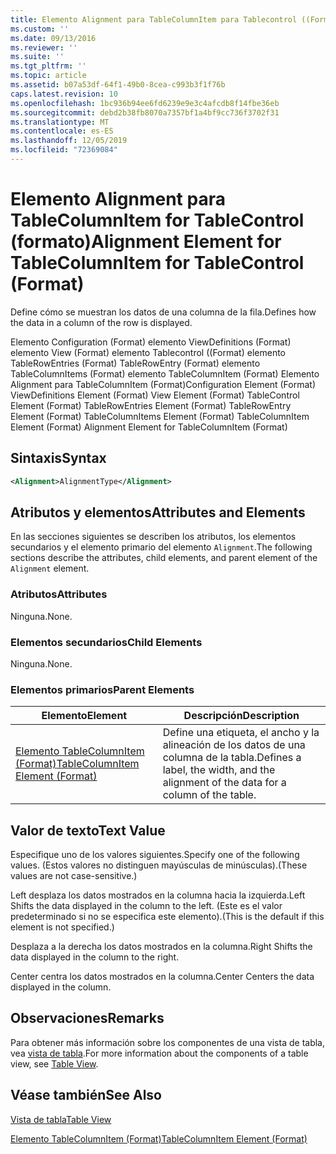 ```yaml
---
title: Elemento Alignment para TableColumnItem para Tablecontrol ((Format) | Microsoft Docs
ms.custom: ''
ms.date: 09/13/2016
ms.reviewer: ''
ms.suite: ''
ms.tgt_pltfrm: ''
ms.topic: article
ms.assetid: b07a53df-64f1-49b0-8cea-c993b3f1f76b
caps.latest.revision: 10
ms.openlocfilehash: 1bc936b94ee6fd6239e9e3c4afcdb8f14fbe36eb
ms.sourcegitcommit: debd2b38fb8070a7357bf1a4bf9cc736f3702f31
ms.translationtype: MT
ms.contentlocale: es-ES
ms.lasthandoff: 12/05/2019
ms.locfileid: "72369084"
---
```

# <a name="alignment-element-for-tablecolumnitem-for-tablecontrol-format"></a><span data-ttu-id="b1952-102">Elemento Alignment para TableColumnItem for TableControl (formato)</span><span class="sxs-lookup"><span data-stu-id="b1952-102">Alignment Element for TableColumnItem for TableControl (Format)</span></span>

<span data-ttu-id="b1952-103">Define cómo se muestran los datos de una columna de la fila.</span><span class="sxs-lookup"><span data-stu-id="b1952-103">Defines how the data in a column of the row is displayed.</span></span>

<span data-ttu-id="b1952-104">Elemento Configuration (Format) elemento ViewDefinitions (Format) elemento View (Format) elemento Tablecontrol ((Format) elemento TableRowEntries (Format) TableRowEntry (Format) elemento TableColumnItems (Format) elemento TableColumnItem (Format) Elemento Alignment para TableColumnItem (Format)</span><span class="sxs-lookup"><span data-stu-id="b1952-104">Configuration Element (Format) ViewDefinitions Element (Format) View Element (Format) TableControl Element (Format) TableRowEntries Element (Format) TableRowEntry Element (Format) TableColumnItems Element (Format) TableColumnItem Element (Format) Alignment Element for TableColumnItem (Format)</span></span>

## <a name="syntax"></a><span data-ttu-id="b1952-105">Sintaxis</span><span class="sxs-lookup"><span data-stu-id="b1952-105">Syntax</span></span>

```xml
<Alignment>AlignmentType</Alignment>
```

## <a name="attributes-and-elements"></a><span data-ttu-id="b1952-106">Atributos y elementos</span><span class="sxs-lookup"><span data-stu-id="b1952-106">Attributes and Elements</span></span>

<span data-ttu-id="b1952-107">En las secciones siguientes se describen los atributos, los elementos secundarios y el elemento primario del elemento `Alignment`.</span><span class="sxs-lookup"><span data-stu-id="b1952-107">The following sections describe the attributes, child elements, and parent element of the `Alignment` element.</span></span>

### <a name="attributes"></a><span data-ttu-id="b1952-108">Atributos</span><span class="sxs-lookup"><span data-stu-id="b1952-108">Attributes</span></span>

<span data-ttu-id="b1952-109">Ninguna.</span><span class="sxs-lookup"><span data-stu-id="b1952-109">None.</span></span>

### <a name="child-elements"></a><span data-ttu-id="b1952-110">Elementos secundarios</span><span class="sxs-lookup"><span data-stu-id="b1952-110">Child Elements</span></span>

<span data-ttu-id="b1952-111">Ninguna.</span><span class="sxs-lookup"><span data-stu-id="b1952-111">None.</span></span>

### <a name="parent-elements"></a><span data-ttu-id="b1952-112">Elementos primarios</span><span class="sxs-lookup"><span data-stu-id="b1952-112">Parent Elements</span></span>

|<span data-ttu-id="b1952-113">Elemento</span><span class="sxs-lookup"><span data-stu-id="b1952-113">Element</span></span>|<span data-ttu-id="b1952-114">Descripción</span><span class="sxs-lookup"><span data-stu-id="b1952-114">Description</span></span>|
|-------------|-----------------|
|[<span data-ttu-id="b1952-115">Elemento TableColumnItem (Format)</span><span class="sxs-lookup"><span data-stu-id="b1952-115">TableColumnItem Element (Format)</span></span>](./tablecolumnitem-element-for-tablecolumnitems-for-tablecontrol-format.md)|<span data-ttu-id="b1952-116">Define una etiqueta, el ancho y la alineación de los datos de una columna de la tabla.</span><span class="sxs-lookup"><span data-stu-id="b1952-116">Defines a label, the width, and the alignment of the data for a column of the table.</span></span>|

## <a name="text-value"></a><span data-ttu-id="b1952-117">Valor de texto</span><span class="sxs-lookup"><span data-stu-id="b1952-117">Text Value</span></span>

<span data-ttu-id="b1952-118">Especifique uno de los valores siguientes.</span><span class="sxs-lookup"><span data-stu-id="b1952-118">Specify one of the following values.</span></span> <span data-ttu-id="b1952-119">(Estos valores no distinguen mayúsculas de minúsculas).</span><span class="sxs-lookup"><span data-stu-id="b1952-119">(These values are not case-sensitive.)</span></span>

<span data-ttu-id="b1952-120">Left desplaza los datos mostrados en la columna hacia la izquierda.</span><span class="sxs-lookup"><span data-stu-id="b1952-120">Left Shifts the data displayed in the column to the left.</span></span> <span data-ttu-id="b1952-121">(Este es el valor predeterminado si no se especifica este elemento).</span><span class="sxs-lookup"><span data-stu-id="b1952-121">(This is the default if this element is not specified.)</span></span>

<span data-ttu-id="b1952-122">Desplaza a la derecha los datos mostrados en la columna.</span><span class="sxs-lookup"><span data-stu-id="b1952-122">Right Shifts the data displayed in the column to the right.</span></span>

<span data-ttu-id="b1952-123">Center centra los datos mostrados en la columna.</span><span class="sxs-lookup"><span data-stu-id="b1952-123">Center Centers the data displayed in the column.</span></span>

## <a name="remarks"></a><span data-ttu-id="b1952-124">Observaciones</span><span class="sxs-lookup"><span data-stu-id="b1952-124">Remarks</span></span>

<span data-ttu-id="b1952-125">Para obtener más información sobre los componentes de una vista de tabla, vea [vista de tabla](./creating-a-table-view.md).</span><span class="sxs-lookup"><span data-stu-id="b1952-125">For more information about the components of a table view, see [Table View](./creating-a-table-view.md).</span></span>

## <a name="see-also"></a><span data-ttu-id="b1952-126">Véase también</span><span class="sxs-lookup"><span data-stu-id="b1952-126">See Also</span></span>

[<span data-ttu-id="b1952-127">Vista de tabla</span><span class="sxs-lookup"><span data-stu-id="b1952-127">Table View</span></span>](./creating-a-table-view.md)

[<span data-ttu-id="b1952-128">Elemento TableColumnItem (Format)</span><span class="sxs-lookup"><span data-stu-id="b1952-128">TableColumnItem Element (Format)</span></span>](./tablecolumnitem-element-for-tablecolumnitems-for-tablecontrol-format.md)
